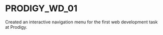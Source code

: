# PRODIGY_WD_01
Created an interactive navigation menu for the first web development task at Prodigy.
